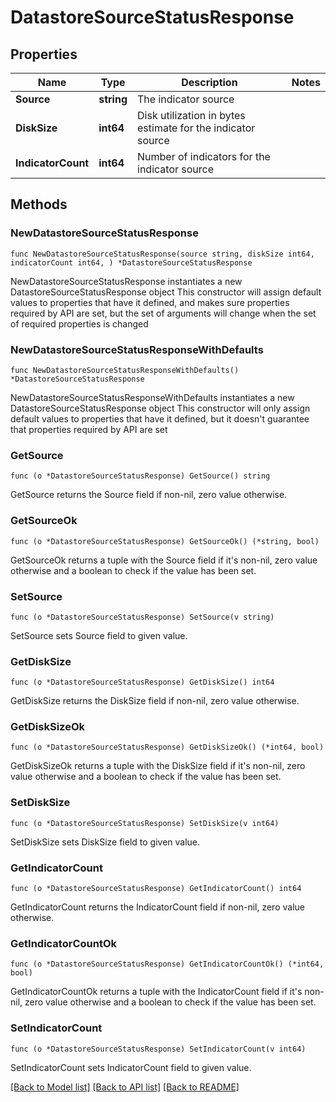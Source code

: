 # DatastoreSourceStatusResponse

## Properties

Name | Type | Description | Notes
------------ | ------------- | ------------- | -------------
**Source** | **string** | The indicator source | 
**DiskSize** | **int64** | Disk utilization in bytes estimate for the indicator source | 
**IndicatorCount** | **int64** | Number of indicators for the indicator source | 

## Methods

### NewDatastoreSourceStatusResponse

`func NewDatastoreSourceStatusResponse(source string, diskSize int64, indicatorCount int64, ) *DatastoreSourceStatusResponse`

NewDatastoreSourceStatusResponse instantiates a new DatastoreSourceStatusResponse object
This constructor will assign default values to properties that have it defined,
and makes sure properties required by API are set, but the set of arguments
will change when the set of required properties is changed

### NewDatastoreSourceStatusResponseWithDefaults

`func NewDatastoreSourceStatusResponseWithDefaults() *DatastoreSourceStatusResponse`

NewDatastoreSourceStatusResponseWithDefaults instantiates a new DatastoreSourceStatusResponse object
This constructor will only assign default values to properties that have it defined,
but it doesn't guarantee that properties required by API are set

### GetSource

`func (o *DatastoreSourceStatusResponse) GetSource() string`

GetSource returns the Source field if non-nil, zero value otherwise.

### GetSourceOk

`func (o *DatastoreSourceStatusResponse) GetSourceOk() (*string, bool)`

GetSourceOk returns a tuple with the Source field if it's non-nil, zero value otherwise
and a boolean to check if the value has been set.

### SetSource

`func (o *DatastoreSourceStatusResponse) SetSource(v string)`

SetSource sets Source field to given value.


### GetDiskSize

`func (o *DatastoreSourceStatusResponse) GetDiskSize() int64`

GetDiskSize returns the DiskSize field if non-nil, zero value otherwise.

### GetDiskSizeOk

`func (o *DatastoreSourceStatusResponse) GetDiskSizeOk() (*int64, bool)`

GetDiskSizeOk returns a tuple with the DiskSize field if it's non-nil, zero value otherwise
and a boolean to check if the value has been set.

### SetDiskSize

`func (o *DatastoreSourceStatusResponse) SetDiskSize(v int64)`

SetDiskSize sets DiskSize field to given value.


### GetIndicatorCount

`func (o *DatastoreSourceStatusResponse) GetIndicatorCount() int64`

GetIndicatorCount returns the IndicatorCount field if non-nil, zero value otherwise.

### GetIndicatorCountOk

`func (o *DatastoreSourceStatusResponse) GetIndicatorCountOk() (*int64, bool)`

GetIndicatorCountOk returns a tuple with the IndicatorCount field if it's non-nil, zero value otherwise
and a boolean to check if the value has been set.

### SetIndicatorCount

`func (o *DatastoreSourceStatusResponse) SetIndicatorCount(v int64)`

SetIndicatorCount sets IndicatorCount field to given value.



[[Back to Model list]](../README.md#documentation-for-models) [[Back to API list]](../README.md#documentation-for-api-endpoints) [[Back to README]](../README.md)


